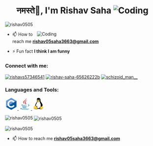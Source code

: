 <h1 align="center">नमस्ते👋, I'm Rishav Saha <img align="centre" alt="Coding" width="50" src="https://camo.githubusercontent.com/b7f9d62b2005046802b89ffe2cca8e82509abe21ff0f53c22a9a07865fb38788/68747470733a2f2f632e74656e6f722e636f6d2f56725a4b6a47784949694141414141692f3132332e676966"> </h1>
<p align="left"> <img src="https://komarev.com/ghpvc/?username=rishav0505&label=Profile%20views&color=0e75b6&style=flat" alt="rishav0505" /> </p>
<img align="right" alt="Coding" width="400" src="https://camo.githubusercontent.com/683e2187241c641430216c864ce93fc5a0e0dfb232c5a01d1c54b54d63aa8cb2/68747470733a2f2f63646e2e6472696262626c652e636f6d2f75736572732f313136323037372f73637265656e73686f74732f333834383931342f70726f6772616d6d65722e676966">

- 📫 How to reach me **rishav05saha3663@gmail.com**

- ⚡ Fun fact **I think I am funny**

<h3 align="left">Connect with me:</h3>
<p align="left">
<a href="https://twitter.com/rishavs57346541" target="blank"><img align="center" src="https://raw.githubusercontent.com/rahuldkjain/github-profile-readme-generator/master/src/images/icons/Social/twitter.svg" alt="rishavs57346541" height="30" width="40" /></a>
<a href="https://linkedin.com/in/rishav-saha-65626222b" target="blank"><img align="center" src="https://raw.githubusercontent.com/rahuldkjain/github-profile-readme-generator/master/src/images/icons/Social/linked-in-alt.svg" alt="rishav-saha-65626222b" height="30" width="40" /></a>
<a href="https://instagram.com/schizoid_man__" target="blank"><img align="center" src="https://raw.githubusercontent.com/rahuldkjain/github-profile-readme-generator/master/src/images/icons/Social/instagram.svg" alt="schizoid_man__" height="30" width="40" /></a>
</p>

<h3 align="left">Languages and Tools:</h3>
<p align="left"> <a href="https://www.cprogramming.com/" target="_blank" rel="noreferrer"> <img src="https://raw.githubusercontent.com/devicons/devicon/master/icons/c/c-original.svg" alt="c" width="40" height="40"/> </a> <a href="https://www.java.com" target="_blank" rel="noreferrer"> <img src="https://raw.githubusercontent.com/devicons/devicon/master/icons/java/java-original.svg" alt="java" width="40" height="40"/> </a> <a href="https://www.linux.org/" target="_blank" rel="noreferrer"> <img src="https://raw.githubusercontent.com/devicons/devicon/master/icons/linux/linux-original.svg" alt="linux" width="40" height="40"/> </a> </p>

<p><img align="left" src="https://github-readme-stats.vercel.app/api/top-langs?username=rishav0505&show_icons=true&locale=en&layout=compact" alt="rishav0505" /></p>

<p>&nbsp;<img align="center" src="https://github-readme-stats.vercel.app/api?username=rishav0505&show_icons=true&locale=en" alt="rishav0505" /></p>

<p><img align="center" src="https://github-readme-streak-stats.herokuapp.com/?user=rishav0505&" alt="rishav0505" /></p>

- 📫 How to reach me **rishav05saha3663@gmail.com**
